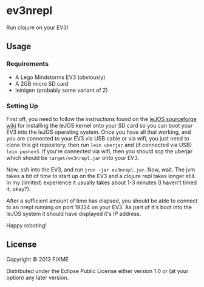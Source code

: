 # ev3nrepl

Run clojure on your EV3!

## Usage

### Requirements

- A Lego Mindstorms EV3 (obviously)
- A 2GB micro SD card
- leinigen (probably some variant of 2)

### Setting Up

First off, you need to follow the instructions found on the
[leJOS sourceforge wiki](http://sourceforge.net/p/lejos/wiki/Creating%20a%20bootable%20SD%20card/)
for installing the leJOS kernel onto your SD card so you can boot your
EV3 into the leJOS operating system.  Once you have all that working,
and you are connected to your EV3 via USB cable or via wifi, you just
need to clone this git repository, then run `lein uberjar` and (if
connected via USB) `lein pushev3`.  If you're connected via wifi, then
you should scp the uberjar which should be `target/ev3nrepl.jar` onto
your EV3.

Now, ssh into the EV3, and run `jrun -jar ev3nrepl.jar`.  Now, wait.
The jvm takes a bit of time to start up on the EV3 and a clojure repl
takes longer still.  In my (limited) experience it usually takes about
1-3 minutes (I haven't timed it, okay?).

After a sufficient amount of time has elapsed, you should be able to
connect to an nrepl running on port 19324 on your EV3.  As part of
it's boot into the leJOS system it should have displayed it's IP
address.

Happy roboting!

## License

Copyright © 2013 FIXME

Distributed under the Eclipse Public License either version 1.0 or (at
your option) any later version.
